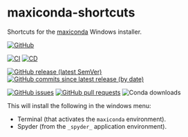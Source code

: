 # maxiconda-shortcuts

Shortcuts for the [maxiconda](https://github.com/Semi-ATE/maxiconda) Windows installer.

[![GitHub](https://img.shields.io/github/license/Semi-ATE/maxiconda-shortcuts?color=black)](https://github.com/Semi-ATE/maxiconda-shortcuts/blob/main/LICENSE)

[![CI](https://github.com/Semi-ATE/maxiconda-shortcuts/workflows/CI/badge.svg?branch=main)](https://github.com/Semi-ATE/maxiconda-shortcuts/actions?query=workflow%3ACI)
[![CD](https://github.com/Semi-ATE/maxiconda-shortcuts/workflows/CD/badge.svg)](https://github.com/Semi-ATE/maxiconda-shortcuts/actions?query=workflow%3ACD)

[![GitHub release (latest SemVer)](https://img.shields.io/github/v/release/Semi-ATE/maxiconda-shortcuts?color=blue&label=GitHub&sort=semver)](https://github.com/Semi-ATE/maxiconda-shortcuts/releases/latest)
[![GitHub commits since latest release (by date)](https://img.shields.io/github/commits-since/Semi-ATE/maxiconda-shortcuts/latest)](https://github.com/Semi-ATE/maxiconda-shortcuts)

[![GitHub issues](https://img.shields.io/github/issues/Semi-ATE/maxiconda-shortcuts)](https://github.com/Semi-ATE/maxiconda-shortcuts/issues)
[![GitHub pull requests](https://img.shields.io/github/issues-pr/Semi-ATE/maxiconda-shortcuts)](https://github.com/Semi-ATE/maxiconda-shortcuts/pulls)
![Conda downloads](https://img.shields.io/conda/dn/Semi-ATE/maxiconda-shortcuts?color=brightgreen)

This will install the following in the windows menu:
- Terminal (that activates the `maxiconda` environment).
- Spyder (from the `_spyder_` application environment).
